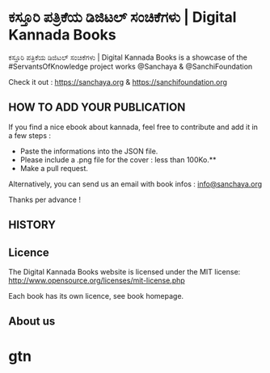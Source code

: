 #  ಕಸ್ತೂರಿ ಪತ್ರಿ‌ಕೆಯ ಡಿಜಿಟಲ್ ಸಂಚಿಕೆಗಳು | Digital Kannada Books

 ಕಸ್ತೂರಿ ಪತ್ರಿ‌ಕೆಯ ಡಿಜಿಟಲ್ ಸಂಚಿಕೆಗಳು‍ | Digital Kannada Books is a showcase of the #ServantsOfKnowledge project works @Sanchaya & @SanchiFoundation

Check it out : https://sanchaya.org & https://sanchifoundation.org


## HOW TO ADD YOUR PUBLICATION

If you find a nice ebook about kannada, feel free to contribute and add it in a few steps :

- Paste the informations into the JSON file.
- Please include a .png file for the cover : less than 100Ko.**
- Make a pull request.

Alternatively, you can send us an email with book infos : info@sanchaya.org

Thanks per advance !


## HISTORY




## Licence

The Digital Kannada Books website is licensed under the MIT license: http://www.opensource.org/licenses/mit-license.php

Each book has its own licence, see book homepage.

## About us
# gtn
